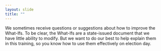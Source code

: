 ```yaml
---
layout: slide
title: ""
---
```


We sometimes receive questions or suggestions about how to improve the What-Ifs. To be clear, the What-Ifs are a state-issued document that we have little ability to modify. But we want to do our best to help explain them in this training, so you know how to use them effectively on election day.